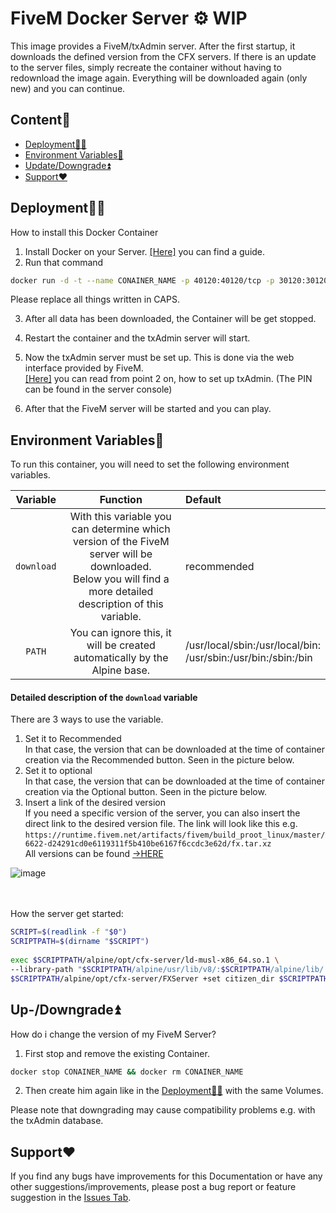 # FiveM Docker Server ⚙️ WIP

This image provides a FiveM/txAdmin server. After the first startup, it downloads the defined version from the CFX servers. If there is an update to the server files, simply recreate the container without having to redownload the image again. Everything will be downloaded again (only new) and you can continue.
## Content🧾

* [Deployment👩‍💻](https://github.com/Auhrus/fivem-docker-server#deployment)
* [Environment Variables🔢](https://github.com/Auhrus/fivem-docker-server#environment-variables)
* [Update/Downgrade⏫](https://github.com/Auhrus/fivem-docker-server#up-downgrade)
* [Support❤️](https://github.com/Auhrus/fivem-docker-server#support)


## Deployment👩‍💻

How to install this Docker Container

1. Install Docker on your Server. [[Here]](https://duckduckgo.com/?t=ffab&q=How+to+install+Docker+on+Ubuntu) you can find a guide.
2. Run that command
```bash
docker run -d -t --name CONAINER_NAME -p 40120:40120/tcp -p 30120:30120/tcp -p 30120:30120/udp -e download=VERSION -v VOLUME_NAME:/opt/fivem/txData ghcr.io/auhrus/fivem:latest
```
Please replace all things written in CAPS.

3. After all data has been downloaded, the Container will be get stopped.

4. Restart the container and the txAdmin server will start.

5. Now the txAdmin server must be set up. This is done via the web interface provided by FiveM.<br>
   [[Here]](https://docs.fivem.net/docs/server-manual/setting-up-a-server-txadmin/#start-the-server) you can read from point 2 on, how to set up txAdmin. (The PIN can be found in the server console)

6. After that the FiveM server will be started and you can play.


## Environment Variables🔢

To run this container, you will need to set the following environment variables.

| Variable      | Function      | Default |
|:-------------:|:-------------:|:-------------|
| `download`    |With this variable you can determine which version of the FiveM server will be downloaded.<br>Below you will find a more detailed description of this variable.|recommended|
| `PATH`    |You can ignore this, it will be created automatically by the Alpine base.|/usr/local/sbin:/usr/local/bin:<br>/usr/sbin:/usr/bin:/sbin:/bin|


#### Detailed description of the `download` variable
There are 3 ways to use the variable.<br>
1. Set it to Recommended<br>
	In that case, the version that can be downloaded at the time of container creation via the Recommended button. Seen in the picture below.<br>
2. Set it to optional<br>
	In that case, the version that can be downloaded at the time of container creation via the Optional button. Seen in the picture below.<br>
3. Insert a link of the desired version<br>
   	If you need a specific version of the server, you can also insert the direct link to the desired version file. The link will look like this e.g.<br>
    	`https://runtime.fivem.net/artifacts/fivem/build_proot_linux/master/6622-d24291cd0e6119311f5b410be6167f6ccdc3e62d/fx.tar.xz`<br>
	All versions can be found [->HERE](https://runtime.fivem.net/artifacts/fivem/build_proot_linux/master/)<br>
 
![image](https://github.com/Auhrus/fivem-docker-server/assets/57270834/8752e275-54ca-4ba7-a141-473bc0be4d70 "CFX artifacts")

<br><br>
How the server get started:

```bash
SCRIPT=$(readlink -f "$0")
SCRIPTPATH=$(dirname "$SCRIPT")
	
exec $SCRIPTPATH/alpine/opt/cfx-server/ld-musl-x86_64.so.1 \
--library-path "$SCRIPTPATH/alpine/usr/lib/v8/:$SCRIPTPATH/alpine/lib/:$SCRIPTPATH/alpine/usr/lib/" -- \
$SCRIPTPATH/alpine/opt/cfx-server/FXServer +set citizen_dir $SCRIPTPATH/alpine/opt/cfx-server/citizen/ $*
```


## Up-/Downgrade⏫

How do i change the version of my FiveM Server?

1. First stop and remove the existing Container.
```bash
docker stop CONAINER_NAME && docker rm CONAINER_NAME
```
2. Then create him again like in the [Deployment👩‍💻](https://github.com/Auhrus/fivem-docker-server#deployment) with the same Volumes.

Please note that downgrading may cause compatibility problems e.g. with the txAdmin database.


## Support❤️

If you find any bugs have improvements for this Documentation or have any other suggestions/improvements, please post a bug report or feature suggestion in the 
[Issues Tab](https://github.com/Auhrus/fivem-docker-server/issues).
